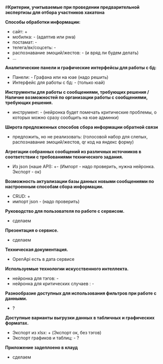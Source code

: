 #**Критерии, учитываемые при проведении предварительной экспертизы для отбора участников хакатона**


**Способы обработки информации:**
* сайт: +
* мобилка: - (адаптив или pwa)
* постамат: -
* телега/вк/соцсеть: -
* распознавание эмоций/жестов: - (и вряд ли будем делать)
* ...

**Аналитические панели и графические интерфейсы для работы с бд:**
* Панели: - Графана или на юае (надо решить)
* Интерфейс для работы с бд: - (только юай)

**Инструменты для работы с сообщениями, требующих решения / Наличие возможностей по организации работы с сообщениями, требующих решения.**
* инструмент: - (нейронка будет помечать критические проблемы, о которых можно сразу сообщить на юае админки)

**Широта предложенных способов сбора информации обратной связи**
* предложить, но не реализовать: (голосовой набор для слепых, распознавание эмоций/жестов, qr код на яндекс форму)

**Агрегации собранных сообщений из различных источников в соответствии
с требованиями технического задания.**
* Из json (наше API): +- (Импорт - надо проверить, нужна нейронка. Экспорт - ок)

**Возможность актуализации базы данных новыми сообщениями по настроенным способам сбора информации.**
* CRUD: +
* импорт json - (надо проверить)

**Руководство для пользователя по работе с сервисом.**
* сделаем

**Презентация о сервисе.**
* сделаем

**Техническая документация.**
* OpenApi есть в дата сервисе

**Используемые технологии искусственного интеллекта.**
* нейронка для тэгов: -
* нейронка для критических случаев : -

**Разнообразие доступных для использования фильтров при работе с
данными.**
* ?

**Доступные варианты выгрузки данных в табличных и графических
форматах.**
* Экспорт из xlsx: + (Экспорт ок, без тэгов)
* Экспорт графиков и таблиц: - ?

**Приложение задеплоено в клауд**
* сделаем